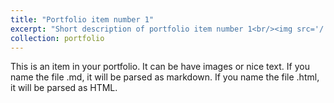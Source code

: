 ```yaml
---
title: "Portfolio item number 1"
excerpt: "Short description of portfolio item number 1<br/><img src='/![vrbrain.jpg](../images/vrbrain.png)'>"
collection: portfolio
---
```


This is an item in your portfolio. It can be have images or nice text. If you name the file .md, it will be parsed as markdown. If you name the file .html, it will be parsed as HTML. 
